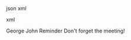 json  xml

xml

<note>
<to>George</to>
<from>John</from>
<heading>Reminder</heading>
<body>Don't forget the meeting!</body>
</note>